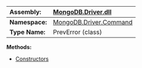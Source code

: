 | **Assembly:** | [MongoDB.Driver.dll](MongoDB_Driver.md) |
|:--------------|:----------------------------------------|
| **Namespace:** | [MongoDB.Driver.Command](N_MongoDB_Driver_Command.md) |
| **Type Name:** | PrevError (class)                       |

**Methods:**
  * [Constructors](#Constructors.md)
